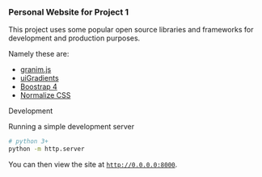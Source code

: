 ### Personal Website for Project 1

This project uses some popular open source libraries and frameworks for development and production purposes.

Namely these are:
* [granim.js](https://sarcadass.github.io/granim.js/index.html)
* [uiGradients](https://github.com/ghosh/uiGradients)
* [Boostrap 4](https://getbootstrap.com)
* [Normalize CSS](https://necolas.github.io/normalize.css/)

Development

Running a simple development server
```bash
# python 3+
python -m http.server
```

You can then view the site at [`http://0.0.0.0:8000`](http://0.0.0.0:8000).
